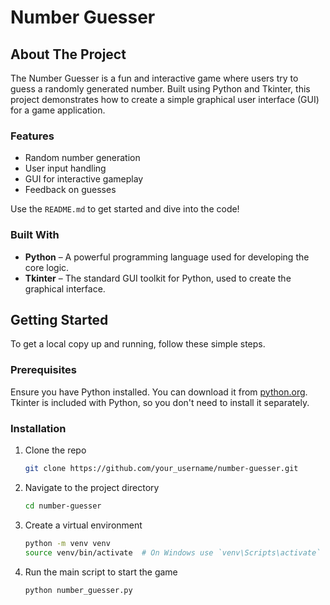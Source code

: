 # Number Guesser

<!-- ABOUT THE PROJECT -->
## About The Project

The Number Guesser is a fun and interactive game where users try to guess a randomly generated number. Built using Python and Tkinter, this project demonstrates how to create a simple graphical user interface (GUI) for a game application.

### Features
- Random number generation
- User input handling
- GUI for interactive gameplay
- Feedback on guesses

Use the `README.md` to get started and dive into the code!

### Built With

* **Python** – A powerful programming language used for developing the core logic.
* **Tkinter** – The standard GUI toolkit for Python, used to create the graphical interface.


<!-- GETTING STARTED -->
## Getting Started

To get a local copy up and running, follow these simple steps.

### Prerequisites

Ensure you have Python installed. You can download it from [python.org](https://www.python.org/downloads/). Tkinter is included with Python, so you don't need to install it separately.

### Installation

1. Clone the repo
   ```sh
   git clone https://github.com/your_username/number-guesser.git
2. Navigate to the project directory
   ```sh
   cd number-guesser
4. Create a virtual environment
   ```sh
   python -m venv venv
   source venv/bin/activate  # On Windows use `venv\Scripts\activate`
5. Run the main script to start the game
   ```sh
   python number_guesser.py
